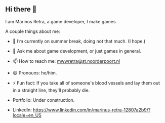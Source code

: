 ## Hi there 👋
I am Marinus Retra, a game developer, I make games.

A couple things about me:

- 🔭 I’m currently on summer break, doing not that much. (I hope.)
- 💬 Ask me about game development, or just games in general.
- 📫 How to reach me: mwwretra@st.noorderpoort.nl
- 😄 Pronouns: he/him.
- ⚡ Fun fact: If you take all of someone's blood vessels and lay them out in a straight line, they'll probably die.

  
- Portfolio: Under construction.
- LinkedIn: https://www.linkedin.com/in/marinus-retra-12807a2b9/?locale=en_US
